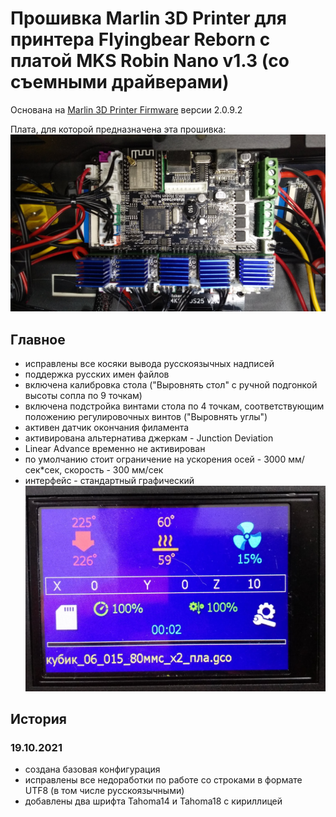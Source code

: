 # Прошивка Marlin 3D Printer для принтера Flyingbear Reborn с платой MKS Robin Nano v1.3 (со съемными драйверами)
Основана на [Marlin 3D Printer Firmware](https://github.com/MarlinFirmware/Marlin)  версии 2.0.9.2

Плата, для которой предназначена эта прошивка:
![Board](IMG/IMG_20211003_175204.jpg)

## Главное
- исправлены все косяки вывода русскоязычных надписей
- поддержка русских имен файлов
- включена калибровка стола ("Выровнять стол" с ручной подгонкой высоты сопла по 9 точкам)
- включена подстройка винтами стола по 4 точкам, соответствующим положению регулировочных винтов ("Выровнять углы")
- активен датчик окончания филамента
- активирована альтернатива джеркам - Junction Deviation
- Linear Advance временно не активирован
- по умолчанию стоит ограничение на ускорения осей - 3000 мм/сек\*сек, скорость - 300 мм/сек
- интерфейс - стандартный графический
![Interface](IMG/IMG_20211019_032324.jpg)


## История

### 19.10.2021
- создана базовая конфигурация
- исправлены все недоработки по работе со строками в формате UTF8 (в том числе русскоязычными)
- добавлены два шрифта Tahoma14 и Tahoma18 с кириллицей

